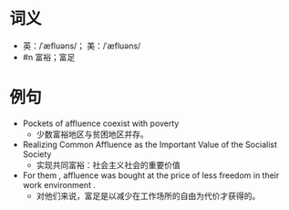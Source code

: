 # 词义
- 英：/ˈæfluəns/； 美：/ˈæfluəns/
- #n 富裕；富足
# 例句
- Pockets of affluence coexist with poverty
	- 少数富裕地区与贫困地区并存。
- Realizing Common Affluence as the Important Value of the Socialist Society
	- 实现共同富裕：社会主义社会的重要价值
- For them , affluence was bought at the price of less freedom in their work environment .
	- 对他们来说，富足是以减少在工作场所的自由为代价才获得的。
